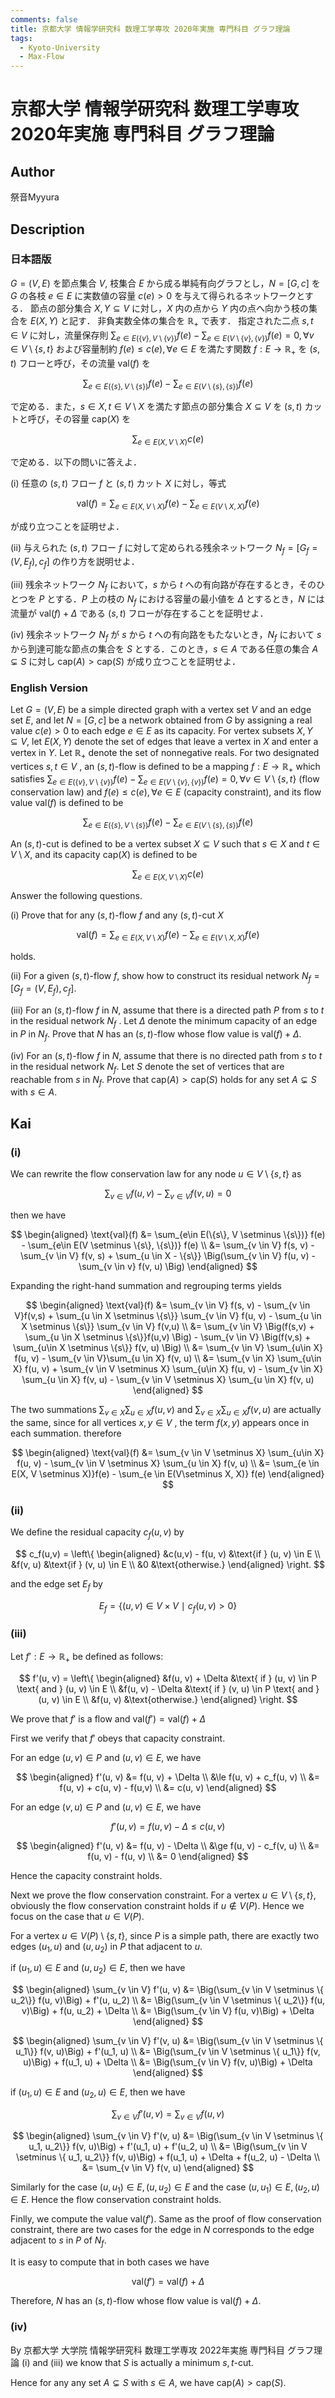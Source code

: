 ```yaml
---
comments: false
title: 京都大学 情報学研究科 数理工学専攻 2020年実施 専門科目 グラフ理論
tags:
  - Kyoto-University
  - Max-Flow
---
```

# 京都大学 情報学研究科 数理工学専攻 2020年実施 専門科目 グラフ理論

## **Author**
祭音Myyura

## **Description**
### 日本語版
$G = (V, E)$ を節点集合 $V$, 枝集合 $E$ から成る単純有向グラフとし，$N = [G, c]$ を $G$ の各枝 $e \in E$ に実数値の容量 $c(e) > 0$ を与えて得られるネットワークとする．
節点の部分集合 $X, Y \subseteq V$ に対し，$X$ 内の点から $Y$ 内の点へ向かう枝の集合を $E(X, Y)$ と記す．
非負実数全体の集合を $\mathbb{R}_+$ で表す．
指定された二点 $s, t \in V$ に対し，流量保存則 $\sum_{e\in E(\{v\}, V \setminus \{v\})} f(e) - \sum_{e \in E(V \setminus \{v\}, \{v\})} f(e) = 0, \forall v \in V \setminus \{s, t\}$ および容量制約 $f(e) \le c(e), \forall e \in E$ を満たす関数 $f: E \rightarrow \mathbb{R}_+$ を $(s, t)$  フローと呼び，その流量 $\text{val}(f)$ を

$$
\sum_{e\in E(\{s\}, V \setminus \{s\})} f(e) - \sum_{e \in E(V \setminus \{s\}, \{s\})} f(e)
$$

で定める．また，$s \in X, t \in V \setminus X$ を満たす節点の部分集合 $X \subseteq V$ を $(s, t)$ カットと呼び，その容量 $\text{cap}(X)$ を

$$
\sum_{e \in E(X, V \setminus X)} c(e)
$$

で定める．以下の問いに答えよ．

(i) 任意の $(s, t)$ フロー $f$ と $(s, t)$ カット $X$ に対し，等式

$$
\text{val}(f) = \sum_{e \in E(X, V \setminus X)} f(e) - \sum_{e \in E(V \setminus X, X)} f(e)
$$

が成り立つことを証明せよ．

(ii) 与えられた $(s, t)$ フロー $f$ に対して定められる残余ネットワーク $N_f = [G_f = (V, E_f), c_f]$ の作り方を説明せよ．

(iii) 残余ネットワーク $N_f$ において，$s$ から $t$ への有向路が存在するとき，そのひとつを $P$ とする．$P$ 上の枝の $N_f$ における容量の最小値を $\Delta$ とするとき，$N$ には流量が $\text{val}(f) + \Delta$ である $(s, t)$ フローが存在することを証明せよ．

(iv) 残余ネットワーク $N_f$ が $s$ から $t$ への有向路をもたないとき，$N_f$ において $s$ から到達可能な節点の集合を $S$ とする．このとき，$s \in A$ である任意の集合 $A \subsetneq S$ に対し $\text{cap}(A) > \text{cap}(S)$ が成り立つことを証明せよ．

### English Version
Let $G = (V, E)$ be a simple directed graph with a vertex set $V$ and an edge set $E$, and let
$N = [G, c]$ be a network obtained from $G$ by assigning a real value $c(e) > 0$ to each edge $e \in E$ as its capacity.
For vertex subsets $X, Y \subseteq V$, let $E(X, Y)$ denote the set of edges that leave a vertex in $X$ and enter a vertex in $Y$. Let $\mathbb{R}_+$ denote the set of nonnegative reals.
For two designated vertices $s, t \in V$ , an $(s, t)$-flow is defined to be a mapping
$f : E → \mathbb{R}_+$ which satisfies $\sum_{e\in E(\{v\}, V \setminus \{v\})} f(e) - \sum_{e \in E(V \setminus \{v\}, \{v\})} f(e) = 0, \forall v \in V \setminus \{s, t\}$ (flow conservation law) and $f(e) \le c(e), \forall e \in E$ (capacity constraint), and its flow value $\text{val}(f)$ is defined to be

$$
\sum_{e\in E(\{s\}, V \setminus \{s\})} f(e) - \sum_{e \in E(V \setminus \{s\}, \{s\})} f(e)
$$

An $(s, t)$-cut is defined to be a vertex subset $X \subseteq V$ such that $s \in X$ and $t \in V \setminus X$, and its capacity $\text{cap}(X)$ is defined to be

$$
\sum_{e \in E(X, V \setminus X)} c(e)
$$

Answer the following questions.

(i) Prove that for any $(s, t)$-flow $f$ and any $(s, t)$-cut $X$

$$
\text{val}(f) = \sum_{e \in E(X, V \setminus X)} f(e) - \sum_{e \in E(V \setminus X, X)} f(e)
$$

holds.

(ii) For a given $(s, t)$-flow $f$, show how to construct its residual network $N_f = [G_f = (V, E_f), c_f]$.

(iii) For an $(s, t)$-flow $f$ in $N$, assume that there is a directed path $P$ from $s$ to $t$ in the residual network $N_f$ . Let $\Delta$ denote the minimum capacity of an edge in $P$ in $N_f$. Prove that $N$ has an $(s, t)$-flow whose flow value is $\text{val}(f) + \Delta$.

(iv) For an $(s, t)$-flow $f$ in $N$, assume that there is no directed path from $s$ to $t$ in the residual network $N_f$. Let $S$ denote the set of vertices that are reachable from $s$ in $N_f$. Prove that $\text{cap}(A) > \text{cap}(S)$ holds for any set $A \subsetneq S$ with $s \in A$.

## **Kai**
### (i)
We can rewrite the flow conservation law for any node $u \in V \setminus \{s, t\}$ as

$$
\sum_{v \in V}f(u, v) - \sum_{v \in V} f(v, u) = 0
$$

then we have

$$
\begin{aligned}
\text{val}(f) &= \sum_{e\in E(\{s\}, V \setminus \{s\})} f(e) - \sum_{e\in E(V \setminus \{s\}, \{s\})} f(e) \\
&= \sum_{v \in V} f(s, v) - \sum_{v \in V} f(v, s) + \sum_{u \in X - \{s\}} \Big(\sum_{v \in V} f(u, v) - \sum_{v \in v} f(v, u) \Big)
\end{aligned}
$$

Expanding the right-hand summation and regrouping terms yields

$$
\begin{aligned}
\text{val}(f) &= \sum_{v \in V} f(s, v) - \sum_{v \in V}f(v,s) + \sum_{u \in X \setminus \{s\}} \sum_{v \in V} f(u, v) - \sum_{u \in X \setminus \{s\}} \sum_{v \in V} f(v,u) \\
&= \sum_{v \in V} \Big(f(s,v) + \sum_{u \in X \setminus \{s\}}f(u,v) \Big) - \sum_{v \in V} \Big(f(v,s) + \sum_{u\in X \setminus \{s\}} f(v, u) \Big) \\
&= \sum_{v \in V} \sum_{u\in X} f(u, v) - \sum_{v \in V}\sum_{u \in X} f(v, u) \\
&= \sum_{v \in X} \sum_{u\in X} f(u, v) + \sum_{v \in V \setminus X} \sum_{u\in X} f(u, v) - \sum_{v \in X} \sum_{u \in X} f(v, u) - \sum_{v \in V \setminus X} \sum_{u \in X} f(v, u)
\end{aligned}
$$

The two summations $\sum_{v \in X} \sum_{u\in X} f(u, v)$ and $\sum_{v \in X} \sum_{u \in X} f(v, u)$ are actually the same, since for all vertices $x, y \in V$ , the term $f(x,y)$ appears once in each summation. therefore

$$
\begin{aligned}
\text{val}(f) &= \sum_{v \in V \setminus X} \sum_{u\in X} f(u, v) - \sum_{v \in V \setminus X} \sum_{u \in X} f(v, u) \\
&= \sum_{e \in E(X, V \setminus X)}f(e) - \sum_{e \in E(V\setminus X, X)} f(e)
\end{aligned}
$$

### (ii)
We define the residual capacity $c_f (u, v)$ by

$$
c_f(u,v) = \left\{
    \begin{aligned}
    &c(u,v) - f(u, v) &\text{if } (u, v) \in E \\
    &f(v, u)  &\text{if } (v, u) \in E \\
    &0 &\text{otherwise.}
    \end{aligned}
\right.
$$

and the edge set $E_f$ by

$$
E_f = \{(u,v) \in V \times V \ \mid \  c_f(u,v) > 0\}
$$

### (iii)
Let $f': E \rightarrow \mathbb{R}_+$ be defined as follows:

$$
f'(u, v) = \left\{
    \begin{aligned}
    &f(u, v) + \Delta &\text{ if } (u, v) \in P \text{ and } (u, v) \in E \\
    &f(u, v) - \Delta &\text{ if } (v, u) \in P \text{ and } (u, v) \in E \\
    &f(u, v) &\text{otherwise.}
    \end{aligned}
 \right.
$$

We prove that $f'$ is a flow and $\text{val}(f') = \text{val}(f) + \Delta$

First we verify that $f'$ obeys that capacity constraint.

For an edge $(u, v) \in P \text{ and } (u, v) \in E$, we have

$$
\begin{aligned}
f'(u, v) &= f(u, v) + \Delta \\
&\le f(u, v) + c_f(u, v) \\
&= f(u, v) + c(u, v) - f(u,v) \\
&= c(u, v)
\end{aligned}
$$

For an edge $(v, u) \in P \text{ and } (u, v) \in E$, we have

$$
f'(u, v) = f(u, v) - \Delta \le c(u, v)
$$

$$
\begin{aligned}
f'(u, v) &= f(u, v) - \Delta \\
&\ge f(u, v) - c_f(v, u) \\
&= f(u, v) - f(u, v) \\
&= 0
\end{aligned}
$$

Hence the capacity constraint holds.

Next we prove the flow conservation constraint.
For a vertex $u \in V \setminus \{s, t\}$, obviously the flow conservation constraint holds if $u \notin V(P)$.
Hence we focus on the case that $u \in V(P)$.

For a vertex $u \in V(P) \setminus \{s, t\}$, since $P$ is a simple path, there are exactly two edges $(u_1, u)$ and $(u, u_2)$ in $P$ that adjacent to $u$.

if $(u_1, u) \in E$ and $(u, u_2) \in E$, then we have

$$
\begin{aligned}
\sum_{v \in V} f'(u, v) &= \Big(\sum_{v \in V \setminus \{ u_2\}} f(u, v)\Big) + f'(u, u_2) \\
&= \Big(\sum_{v \in V \setminus \{ u_2\}} f(u, v)\Big) + f(u, u_2) + \Delta \\
&= \Big(\sum_{v \in V} f(u, v)\Big) + \Delta
\end{aligned}
$$

$$
\begin{aligned}
\sum_{v \in V} f'(v, u) &= \Big(\sum_{v \in V \setminus \{ u_1\}} f(v, u)\Big) + f'(u_1, u) \\
&= \Big(\sum_{v \in V \setminus \{ u_1\}} f(v, u)\Big) + f(u_1, u) + \Delta \\
&= \Big(\sum_{v \in V} f(v, u)\Big) + \Delta
\end{aligned}
$$

if $(u_1, u) \in E$ and $(u_2, u) \in E$, then we have

$$
\sum_{v \in V} f'(u, v) = \sum_{v \in V} f(u, v)
$$

$$
\begin{aligned}
\sum_{v \in V} f'(v, u) &= \Big(\sum_{v \in V \setminus \{ u_1, u_2\}} f(v, u)\Big) + f'(u_1, u) + f'(u_2, u) \\
&= \Big(\sum_{v \in V \setminus \{ u_1, u_2\}} f(v, u)\Big) + f(u_1, u) + \Delta + f(u_2, u) - \Delta \\
&= \sum_{v \in V} f(v, u)
\end{aligned}
$$

Similarly for the case $(u, u_1) \in E, (u, u_2) \in E$ and the case $(u, u_1) \in E, (u_2, u) \in E$.
Hence the flow conservation constraint holds.

Finlly, we compute the value $\text{val}(f')$.
Same as the proof of flow conservation constraint, there are two cases for the edge in $N$ corresponds to the edge adjacent to $s$ in $P$ of $N_f$.

It is easy to compute that in both cases we have

$$
\text{val}(f') = \text{val}(f) + \Delta
$$

Therefore, $N$ has an $(s, t)$-flow whose flow value is $\text{val}(f) + \Delta$.

### (iv)
By 京都大学 大学院 情報学研究科 数理工学専攻 2022年実施 専門科目 グラフ理論 (i) and (iii) we know that $S$ is actually a minimum $s,t$-cut.

Hence for any any set $A \subsetneq S$ with $s \in A$, we have $\text{cap}(A) > \text{cap}(S)$.